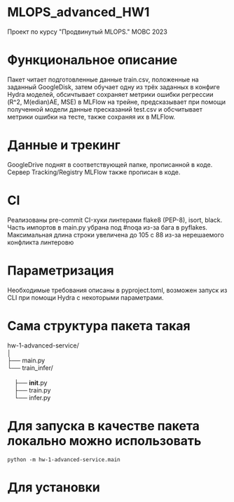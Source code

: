# MLOPS_advanced_HW1
Проект по курсу "Продвинутый MLOPS." МОВС 2023


# Функциональное описание 
Пакет читает подготовленные данные train.csv, положенные на заданный GoogleDisk, затем обучает одну из трёх заданных в конфиге Hydra моделей, 
обсичтывает сохраняет метрики ошибки регрессии (R^2, M(edian)AE, MSE) в MLFlow на трейне, предсказывает при помощи полученной модели
данные пресказаний test.csv и обсчитывает метрики ошибки на тесте, также сохраняя их в MLFlow. 

# Данные и трекинг
GoogleDrive поднят в соответствующей папке, прописанной в коде. 
Сервер Tracking/Registry MLFlow также прописан в коде. 

# СI
Реализованы pre-commit CI-хуки линтерами flake8 (PEP-8), isort, black. 
Часть импортов в main.py убрана под #noqa из-за бага в pyflakes.
Максимальная длина строки увеличена до 105 с 88 из-за нерешаемого конфликта линтеровю

# Параметризация

Необходимые требования описаны в pyproject.toml, возможен запуск из CLI при помощи Hydra с некоторыми параметрами.

# Сама структура пакета такая
hw-1-advanced-service/<br>
│<br>
├── main.py<br>
└── train_infer/<br>       
&nbsp;&nbsp;&nbsp;&nbsp;├── __init__.py<br>
&nbsp;&nbsp;&nbsp;&nbsp;├── train.py<br>
&nbsp;&nbsp;&nbsp;&nbsp;└── infer.py<br>
# Для запуска в качестве пакета локально можно использовать 
```
python -m hw-1-advanced-service.main
```
# Для установки
